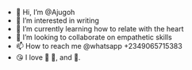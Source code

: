 - 👋 Hi, I’m @Ajugoh
- 👀 I’m interested in writing
- 🌱 I’m currently learning how to relate with the heart 
- 💞️ I’m looking to collaborate on empathetic skills
- 📫 How to reach me @whatsapp +2349065715383
- 😘 I love :pizza: :pie:, and :cake:.
<!---
Ajugoh/Ajugoh is a ✨ special ✨ repository because its `README.md` (this file) appears on your GitHub profile.
You can click the Preview link to take a look at your changes.
--->
